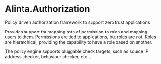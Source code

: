 # Alinta.Authorization

Policy driven authorization framework to support zero trust applications

Provides support for mapping sets of permission to roles and mapping users to them. Permissions are tied to applications, but roles are not. Roles are hierarchical, providing the capability to have a role based on another.

The policy engine supports pluggable check targets, such as source IP address checker, behaviour checker, etc...
